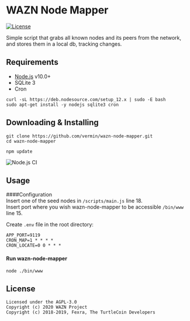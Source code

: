 WAZN Node Mapper
======================

[![License](https://img.shields.io/badge/license-AGPL--3.0-blueviolet)](https://opensource.org/licenses/AGPL-3.0)

Simple script that grabs all known nodes and its peers from the network, and stores them in a local db, tracking changes.

## Requirements

- [Node.js](http://nodejs.org/) v10.0+
- SQLite 3
- Cron
```
curl -sL https://deb.nodesource.com/setup_12.x | sudo -E bash
sudo apt-get install -y nodejs sqlite3 cron
```

## Downloading & Installing
```
git clone https://github.com/vermin/wazn-node-mapper.git
cd wazn-node-mapper

npm update
```
![Node.js CI](https://github.com/vermin/wazn-node-mapper/workflows/Node.js%20CI/badge.svg?branch=dev)

## Usage

####Configuration  
Insert one of the seed nodes in `/scripts/main.js` line 18.  
Insert port where you wish wazn-node-mapper to be accessible `/bin/www` line 15.

Create ``.env`` file in the root directory:
```
APP_PORT=9119
CRON_MAP=1 * * * *
CRON_LOCATE=0 0 * * *
```
#### Run wazn-node-mapper  
```
node ./bin/www
```

## License

```
Licensed under the AGPL-3.0
Copyright (c) 2020 WAZN Project
Copyright (c) 2018-2019, Fexra, The TurtleCoin Developers
```
